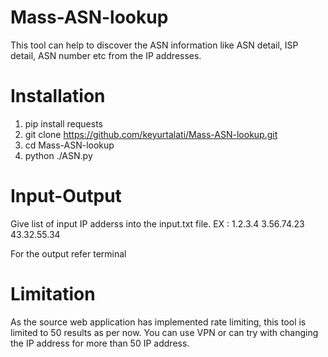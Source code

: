 # Mass-ASN-lookup
This tool can help to discover the ASN information like ASN detail, ISP detail, ASN number etc from the IP addresses. 

# Installation
1) pip install requests
2) git clone https://github.com/keyurtalati/Mass-ASN-lookup.git
3) cd Mass-ASN-lookup
4) python ./ASN.py

# Input-Output
Give list of input IP adderss into the input.txt file.
EX : 1.2.3.4
     3.56.74.23
     43.32.55.34

For the output refer terminal

# Limitation 
As the source web application has implemented rate limiting, this tool is limited to 50 results as per now.
You can use VPN or can try with changing the IP address for more than 50 IP address. 

